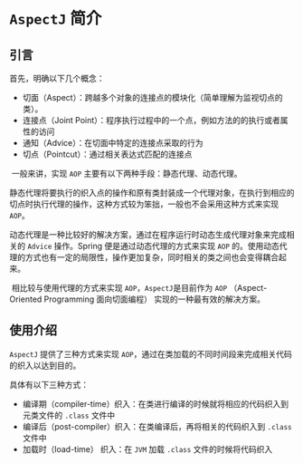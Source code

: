 # `AspectJ` 简介

## 引言

首先，明确以下几个概念：

- 切面（Aspect）：跨越多个对象的连接点的模块化（简单理解为监视切点的类）。
- 连接点（Joint Point）：程序执行过程中的一个点，例如方法的的执行或者属性的访问
- 通知（Advice）：在切面中特定的连接点采取的行为
- 切点（Pointcut）：通过相关表达式匹配的连接点



​	一般来讲，实现 `AOP`  主要有以下两种手段：静态代理、动态代理。

​	静态代理将要执行的织入点的操作和原有类封装成一个代理对象，在执行到相应的切点时执行代理的操作，这种方式较为笨拙，一般也不会采用这种方式来实现 `AOP`。

​	动态代理是一种比较好的解决方案，通过在程序运行时动态生成代理对象来完成相关的 `Advice` 操作。Spring 便是通过动态代理的方式来实现 `AOP` 的。使用动态代理的方式也有一定的局限性，操作更加复杂，同时相关的类之间也会变得耦合起来。

​	相比较与使用代理的方式来实现 `AOP`，`AspectJ`是目前作为 `AOP` （Aspect-Oriented Programming 面向切面编程） 实现的一种最有效的解决方案。



## 使用介绍

`AspectJ` 提供了三种方式来实现 `AOP`，通过在类加载的不同时间段来完成相关代码的织入以达到目的。

具体有以下三种方式：

- 编译期（compiler-time）织入：在类进行编译的时候就将相应的代码织入到元类文件的 `.class` 文件中
- 编译后（post-compiler）织入：在类编译后，再将相关的代码织入到 `.class` 文件中
- 加载时（load-time） 织入：在 `JVM` 加载 `.class` 文件的时候将代码织入